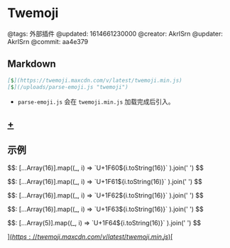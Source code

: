 # Twemoji

@tags: 外部插件
@updated: 1614661230000
@creator: AkrISrn
@updater: AkrISrn
@commit: aa4e379

## Markdown

```markdown
[$](https://twemoji.maxcdn.com/v/latest/twemoji.min.js)
[$](/uploads/parse-emoji.js "twemoji")
```

- `parse-emoji.js` 会在 `twemoji.min.js` 加载完成后引入。

## [+](/zh/snippets/parse-emoji.js.md)

## 示例

$$: [...Array(16)].map((_, i) => `U+1F60${i.toString(16)}` ).join(' ') $$

$$: [...Array(16)].map((_, i) => `U+1F61${i.toString(16)}` ).join(' ') $$

$$: [...Array(16)].map((_, i) => `U+1F62${i.toString(16)}` ).join(' ') $$

$$: [...Array(16)].map((_, i) => `U+1F63${i.toString(16)}` ).join(' ') $$

$$: [...Array(5)].map((_, i) => `U+1F64${i.toString(16)}` ).join(' ') $$

[$](https://twemoji.maxcdn.com/v/latest/twemoji.min.js)
[$](/uploads/dist/scripts/parse-emoji.js "twemoji")
